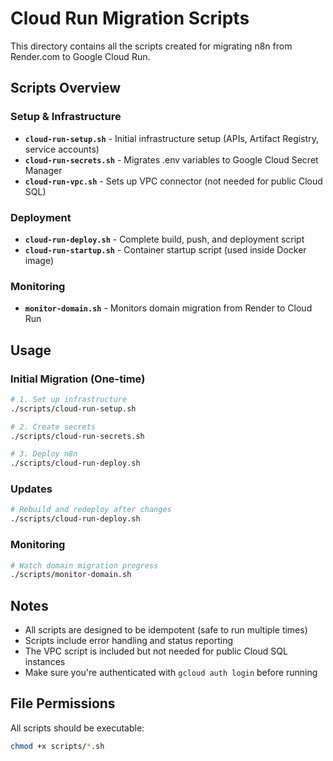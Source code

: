 # Cloud Run Migration Scripts

This directory contains all the scripts created for migrating n8n from Render.com to Google Cloud Run.

## Scripts Overview

### Setup & Infrastructure
- **`cloud-run-setup.sh`** - Initial infrastructure setup (APIs, Artifact Registry, service accounts)
- **`cloud-run-secrets.sh`** - Migrates .env variables to Google Cloud Secret Manager
- **`cloud-run-vpc.sh`** - Sets up VPC connector (not needed for public Cloud SQL)

### Deployment
- **`cloud-run-deploy.sh`** - Complete build, push, and deployment script
- **`cloud-run-startup.sh`** - Container startup script (used inside Docker image)

### Monitoring
- **`monitor-domain.sh`** - Monitors domain migration from Render to Cloud Run

## Usage

### Initial Migration (One-time)
```bash
# 1. Set up infrastructure
./scripts/cloud-run-setup.sh

# 2. Create secrets
./scripts/cloud-run-secrets.sh

# 3. Deploy n8n
./scripts/cloud-run-deploy.sh
```

### Updates
```bash
# Rebuild and redeploy after changes
./scripts/cloud-run-deploy.sh
```

### Monitoring
```bash
# Watch domain migration progress
./scripts/monitor-domain.sh
```

## Notes

- All scripts are designed to be idempotent (safe to run multiple times)
- Scripts include error handling and status reporting
- The VPC script is included but not needed for public Cloud SQL instances
- Make sure you're authenticated with `gcloud auth login` before running

## File Permissions

All scripts should be executable:
```bash
chmod +x scripts/*.sh
```